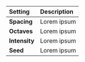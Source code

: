| Setting       | Description |
| :------------ | :---------- |
| **Spacing**   | Lorem ipsum |
| **Octaves**   | Lorem ipsum |
| **Intensity** | Lorem ipsum |
| **Seed**      | Lorem ipsum |
